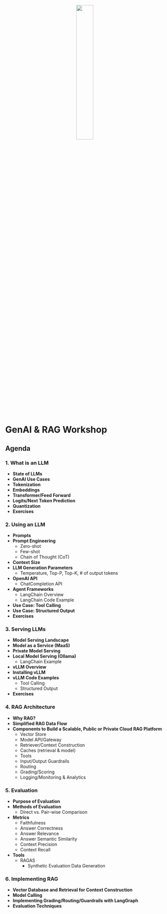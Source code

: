 <p align="center" width="100%">
    <img width="33%" src="https://www.silexdata.com/wp-content/uploads/2023/07/SILEX-LOGOS.png"> 
</p>

# GenAI & RAG Workshop

## Agenda

### 1. What is an LLM
- **State of LLMs**
- **GenAI Use Cases**
- **Tokenization**
- **Embeddings**
- **Transformer/Feed Forward**
- **Logits/Next Token Prediction**
- **Quantization**
- **Exercises**

### 2. Using an LLM
- **Prompts**
- **Prompt Engineering**
    - Zero-shot
    - Few-shot
    - Chain of Thought (CoT)
- **Context Size**
- **LLM Generation Parameters**
    - Temperature, Top-P, Top-K, # of output tokens
- **OpenAI API**
    - ChatCompletion API
- **Agent Frameworks**
    - LangChain Overview
    - LangChain Code Example
- **Use Case: Tool Calling**
- **Use Case: Structured Output**
- **Exercises**

### 3. Serving LLMs
- **Model Serving Landscape**
- **Model as a Service (MaaS)**
- **Private Model Serving**
- **Local Model Serving (Ollama)**
    - LangChain Example
- **vLLM Overview**
- **Installing vLLM**
- **vLLM Code Examples**
    - Tool Calling
    - Structured Output
- **Exercises**

### 4. RAG Architecture
- **Why RAG?**
- **Simplified RAG Data Flow**
- **Components to Build a Scalable, Public or Private Cloud RAG Platform**
    - Vector Store
    - Model API/Gateway
    - Retriever/Context Construction
    - Caches (retrieval & model)
    - Tools
    - Input/Output Guardrails
    - Routing 
    - Grading/Scoring
    - Logging/Monitoring & Analytics

### 5. Evaluation
- **Purpose of Evaluation**
- **Methods of Evaluation**
    - Direct vs. Pair-wise Comparison
- **Metrics**
    - Faithfulness
    - Answer Correctness
    - Answer Relevance
    - Answer Semantic Similarity
    - Context Precision
    - Context Recall
- **Tools**
    - RAGAS
        - Synthetic Evaluation Data Generation

### 6. Implementing RAG
- **Vector Database and Retrieval for Context Construction**
- **Model Calling**
- **Implementing Grading/Routing/Guardrails with LangGraph**
- **Evaluation Techniques**
